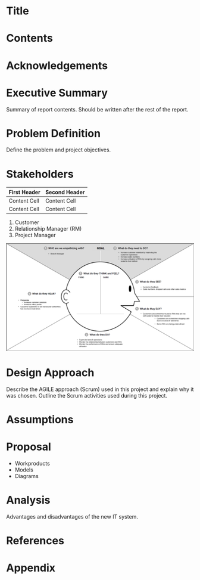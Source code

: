 # Title
# Contents
# Acknowledgements
# Executive Summary
Summary of report contents. Should be written after the rest of the report.

# Problem Definition
Define the problem and project objectives.

# Stakeholders
| First Header  | Second Header |
| ------------- | ------------- |
| Content Cell  | Content Cell  |
| Content Cell  | Content Cell  |
1. Customer
2. Relationship Manager (RM)
3. Project Manager

![Empathy Map - Branch Manager](/assets/Empathy%20Map%20-%20Branch%20Manager.png)

# Design Approach
Describe the AGILE approach (Scrum) used in this project and explain why it was chosen. Outline the Scrum activities used during this project.

# Assumptions
# Proposal

* Workproducts
* Models
* Diagrams

# Analysis
Advantages and disadvantages of the new IT system.

# References
# Appendix
